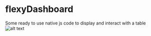 # flexyDashboard
Some ready to use native js code to display and interact with a table
![alt text]([http://url/to/img.png](https://github.com/LucasTHERON/flexyDashboard/edit/main/README.md)https://github.com/LucasTHERON/flexyDashboard/edit/main/flexyDashboard-onloadf.png)
